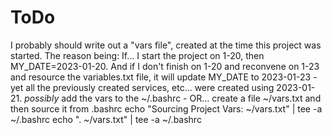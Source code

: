 # ToDo

I probably should write out a "vars file", created at the time this project was started.  The reason being:  If... I start the project on 1-20, then MY_DATE=2023-01-20.  And if I don't finish on 1-20 and reconvene on 1-23 and resource the variables.txt file, it will update MY_DATE to 2023-01-23 - yet all the previously created services, etc... were created using 2023-01-21.
*possibly* add the vars to the ~/.bashrc - OR... create a file ~/vars.txt and then source it from .bashrc
echo "Sourcing Project Vars: ~/vars.txt" | tee -a ~/.bashrc
echo ". ~/vars.txt" | tee -a ~/.bashrc


